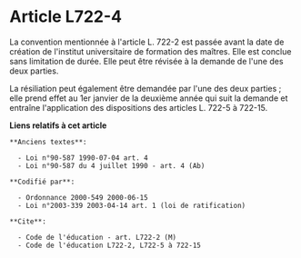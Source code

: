 # Article L722-4

La convention mentionnée à l'article L. 722-2 est passée avant la date de création de l'institut universitaire de formation
des maîtres. Elle est conclue sans limitation de durée. Elle peut être révisée à la demande de l'une des deux parties.

La résiliation peut également être demandée par l'une des deux parties ; elle prend effet au 1er janvier de la deuxième année
qui suit la demande et entraîne l'application des dispositions des articles L. 722-5 à 722-15.

**Liens relatifs à cet article**

	**Anciens textes**:

	  - Loi n°90-587 1990-07-04 art. 4
	  - Loi n°90-587 du 4 juillet 1990 - art. 4 (Ab)

	**Codifié par**:

	  - Ordonnance 2000-549 2000-06-15
	  - Loi n°2003-339 2003-04-14 art. 1 (loi de ratification)

	**Cite**:

	  - Code de l'éducation - art. L722-2 (M)
	  - Code de l'éducation L722-2, L722-5 à 722-15
